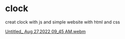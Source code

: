 # clock
creat clock with js and simple website with html and css

[Untitled_ Aug 27,2022 09_45 AM.webm](https://user-images.githubusercontent.com/92229018/187018651-5a56c8cd-80dd-40d8-af21-77b9229d14e5.webm)
